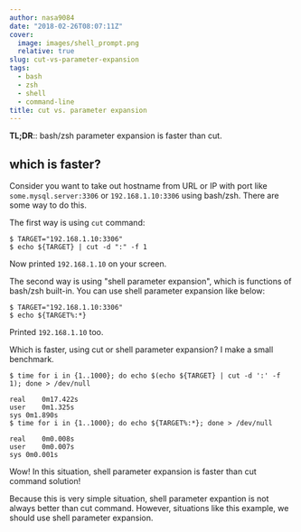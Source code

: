 ```yaml
---
author: nasa9084
date: "2018-02-26T08:07:11Z"
cover:
  image: images/shell_prompt.png
  relative: true
slug: cut-vs-parameter-expansion
tags:
  - bash
  - zsh
  - shell
  - command-line
title: cut vs. parameter expansion
---
```



**TL;DR**::  bash/zsh parameter expansion is faster than cut.

## which is faster?

Consider you want to take out hostname from URL or IP with port like `some.mysql.server:3306` or `192.168.1.10:3306` using bash/zsh.
There are some way to do this.

The first way is using `cut` command:

``` shell
$ TARGET="192.168.1.10:3306"
$ echo ${TARGET} | cut -d ":" -f 1
```

Now printed `192.168.1.10` on your screen.

The second way is using "shell parameter expansion", which is functions of bash/zsh built-in.
You can use shell parameter expansion like below:

``` shell
$ TARGET="192.168.1.10:3306"
$ echo ${TARGET%:*}
```

Printed `192.168.1.10` too.

Which is faster, using cut or shell parameter expansion?
I make a small benchmark.

``` shell
$ time for i in {1..1000}; do echo $(echo ${TARGET} | cut -d ':' -f 1); done > /dev/null

real	0m17.422s
user	0m1.325s
sys	0m1.890s
$ time for i in {1..1000}; do echo ${TARGET%:*}; done > /dev/null

real	0m0.008s
user	0m0.007s
sys	0m0.001s
```

Wow! In this situation, shell parameter expansion is faster than cut command solution!

Because this is very simple situation, shell parameter expantion is not always better than cut command.
However, situations like this example, we should use shell parameter expansion.

